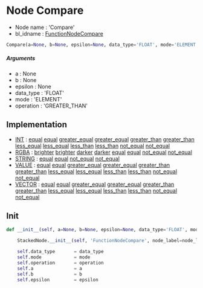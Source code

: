 # Node Compare

- Node name : 'Compare'
- bl_idname : [FunctionNodeCompare](https://docs.blender.org/api/current/bpy.types.FunctionNodeCompare.html)


``` python
Compare(a=None, b=None, epsilon=None, data_type='FLOAT', mode='ELEMENT', operation='GREATER_THAN', node_label=None, node_color=None)
```
##### Arguments

- a : None
- b : None
- epsilon : None
- data_type : 'FLOAT'
- mode : 'ELEMENT'
- operation : 'GREATER_THAN'

## Implementation

- [INT](/docs/GeoNodes/INT.md) : [equal](/docs/GeoNodes/INT.md#equal) [equal](/docs/GeoNodes/INT.md#equal) [greater_equal](/docs/GeoNodes/INT.md#greater_equal) [greater_equal](/docs/GeoNodes/INT.md#greater_equal) [greater_than](/docs/GeoNodes/INT.md#greater_than) [greater_than](/docs/GeoNodes/INT.md#greater_than) [less_equal](/docs/GeoNodes/INT.md#less_equal) [less_equal](/docs/GeoNodes/INT.md#less_equal) [less_than](/docs/GeoNodes/INT.md#less_than) [less_than](/docs/GeoNodes/INT.md#less_than) [not_equal](/docs/GeoNodes/INT.md#not_equal) [not_equal](/docs/GeoNodes/INT.md#not_equal)
- [RGBA](/docs/GeoNodes/RGBA.md) : [brighter](/docs/GeoNodes/RGBA.md#brighter) [brighter](/docs/GeoNodes/RGBA.md#brighter) [darker](/docs/GeoNodes/RGBA.md#darker) [darker](/docs/GeoNodes/RGBA.md#darker) [equal](/docs/GeoNodes/RGBA.md#equal) [equal](/docs/GeoNodes/RGBA.md#equal) [not_equal](/docs/GeoNodes/RGBA.md#not_equal) [not_equal](/docs/GeoNodes/RGBA.md#not_equal)
- [STRING](/docs/GeoNodes/STRING.md) : [equal](/docs/GeoNodes/STRING.md#equal) [equal](/docs/GeoNodes/STRING.md#equal) [not_equal](/docs/GeoNodes/STRING.md#not_equal) [not_equal](/docs/GeoNodes/STRING.md#not_equal)
- [VALUE](/docs/GeoNodes/VALUE.md) : [equal](/docs/GeoNodes/VALUE.md#equal) [equal](/docs/GeoNodes/VALUE.md#equal) [greater_equal](/docs/GeoNodes/VALUE.md#greater_equal) [greater_equal](/docs/GeoNodes/VALUE.md#greater_equal) [greater_than](/docs/GeoNodes/VALUE.md#greater_than) [greater_than](/docs/GeoNodes/VALUE.md#greater_than) [less_equal](/docs/GeoNodes/VALUE.md#less_equal) [less_equal](/docs/GeoNodes/VALUE.md#less_equal) [less_than](/docs/GeoNodes/VALUE.md#less_than) [less_than](/docs/GeoNodes/VALUE.md#less_than) [not_equal](/docs/GeoNodes/VALUE.md#not_equal) [not_equal](/docs/GeoNodes/VALUE.md#not_equal)
- [VECTOR](/docs/GeoNodes/VECTOR.md) : [equal](/docs/GeoNodes/VECTOR.md#equal) [equal](/docs/GeoNodes/VECTOR.md#equal) [greater_equal](/docs/GeoNodes/VECTOR.md#greater_equal) [greater_equal](/docs/GeoNodes/VECTOR.md#greater_equal) [greater_than](/docs/GeoNodes/VECTOR.md#greater_than) [greater_than](/docs/GeoNodes/VECTOR.md#greater_than) [less_equal](/docs/GeoNodes/VECTOR.md#less_equal) [less_equal](/docs/GeoNodes/VECTOR.md#less_equal) [less_than](/docs/GeoNodes/VECTOR.md#less_than) [less_than](/docs/GeoNodes/VECTOR.md#less_than) [not_equal](/docs/GeoNodes/VECTOR.md#not_equal) [not_equal](/docs/GeoNodes/VECTOR.md#not_equal)

## Init

``` python
def __init__(self, a=None, b=None, epsilon=None, data_type='FLOAT', mode='ELEMENT', operation='GREATER_THAN', node_label=None, node_color=None):

    StackedNode.__init__(self, 'FunctionNodeCompare', node_label=node_label, node_color=node_color)

    self.data_type       = data_type
    self.mode            = mode
    self.operation       = operation
    self.a               = a
    self.b               = b
    self.epsilon         = epsilon
```
